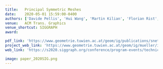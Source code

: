 ```yaml
---
title:   Principal Symmetric Meshes
date:    2020-05-01 15:59:00-0400
authors: ['Davide Pellis', 'Hui Wang', 'Martin Kilian', 'Florian Rist', 'Helmut Pottmann', 'Christian M\"uller']
venue:   ACM Trans. Graphics
venue_shortcut: SIGGRAPH
award:

pdf_link: 'https://www.geometrie.tuwien.ac.at/geom/ig/publications/snets/snets.pdf'
project_web_link: 'https://www.geometrie.tuwien.ac.at/geom/ig/mueller/index.php'
web_link: 'https://s2020.siggraph.org/conference/program-events/technical-papers/#program_content'

image: paper_2020SIG.png
---
```

